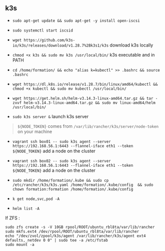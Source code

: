 ## k3s

- `sudo apt-get update && sudo apt-get -y install open-iscsi`

- `sudo systemctl start iscsid`

- `wget https://github.com/k3s-io/k3s/releases/download/v1.28.7%2Bk3s1/k3s` download k3s locally 

- `chmod +x k3s && sudo mv k3s /usr/local/bin/` k3s executable and in PATH

- `cd /home/formation/ && echo "alias k=kubectl" >> .bashrc && source .bashrc`

- `wget https://dl.k8s.io/release/v1.28.7/bin/linux/amd64/kubectl && chmod +x kubectl && sudo mv kubectl /usr/local/bin/`

- `wget https://get.helm.sh/helm-v3.14.3-linux-amd64.tar.gz && tar -zxvf helm-v3.14.3-linux-amd64.tar.gz && sudo mv linux-amd64/helm /usr/local/bin/`

- `sudo k3s server &` launch k3s server

> `${NODE_TOKEN}` comes from `/var/lib/rancher/k3s/server/node-token` on your machine

- `vagrant ssh box01 -- sudo k3s agent --server https://192.168.56.1:6443 --flannel-iface eth1 --token ${NODE_TOKEN}`  add a node on the cluster

- `vagrant ssh box02 -- sudo k3s agent --server https://192.168.56.1:6443 --flannel-iface eth1 --token ${NODE_TOKEN}`  add a node on the cluster

- `sudo mkdir /home/formation/.kube && sudo cp /etc/rancher/k3s/k3s.yaml /home/formation/.kube/config  && sudo chown formation:formation /home/formation/.kube/config`

- `k get node,svc,pod -A`

- `helm list -A`


If ZFS : 
```
sudo zfs create -s -V 10GB rpool/ROOT/ubuntu_rbl8ta/var/lib/rancher
sudo mkfs.ext4 /dev/rpool/ROOT/ubuntu_rbl8ta/var/lib/rancher
echo "/dev/zvol/zpool/k3s/agent /var/lib/rancher/k3s/agent ext4 defaults,_netdev 0 0" | sudo tee -a /etc/fstab
sudo mount -a
```


